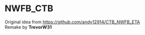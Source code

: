 # NWFB_CTB

  Original idea from https://github.com/andy12914/CTB_NWFB_ETA  
  Remake by **TrevorW31**  
